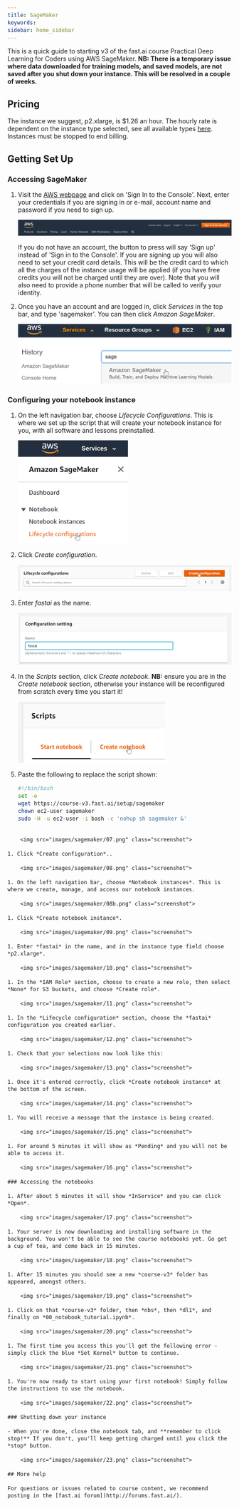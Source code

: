 ```yaml
---
title: SageMaker
keywords: 
sidebar: home_sidebar
---
```


This is a quick guide to starting v3 of the fast.ai course Practical Deep Learning for Coders using AWS SageMaker. **NB: There is a temporary issue where data downloaded for training models, and saved models, are not saved after you shut down your instance. This will be resolved in a couple of weeks.**

## Pricing

The instance we suggest, p2.xlarge, is $1.26 an hour. The hourly rate is dependent on the instance type selected, see all available types [here](https://aws.amazon.com/sagemaker/pricing/).  Instances must be stopped to end billing.

## Getting Set Up

### Accessing SageMaker

1. Visit the [AWS webpage](https://aws.amazon.com/) and click on 'Sign In to the Console'. Next, enter your credentials if you are signing in or e-mail, account name and password if you need to sign up.

    <img src="images/dlami_tutorial/signin.png" class="screenshot">

    If you do not have an account, the button to press will say 'Sign up' instead of 'Sign in to the Console'. If you are signing up you will also need to set your credit card details. This will be the credit card to which all the charges of the instance usage will be applied (if you have free credits you will not be charged until they are over). Note that you will also need to provide a phone number that will be called to verify your identity.

1. Once you have an account and are logged in, click *Services* in the top bar, and type 'sagemaker'. You can then click *Amazon SageMaker*.

    <img src="images/sagemaker/01.png" class="screenshot">

### Configuring your notebook instance

1. On the left navigation bar, choose *Lifecycle Configurations*. This is where we set up the script that will create your notebook instance for you, with all software and lessons preinstalled.

    <img src="images/sagemaker/03.png" class="screenshot">

1. Click *Create configuration*.

    <img src="images/sagemaker/04.png" class="screenshot">

1. Enter *fastai* as the name.

    <img src="images/sagemaker/05.png" class="screenshot">

1. In the *Scripts* section, click *Create notebook*. **NB:** ensure you are in the *Create notebook* section, otherwise your instance will be reconfigured from scratch every time you start it!

    <img src="images/sagemaker/06.png" class="screenshot">

1. Paste the following to replace the script shown:

    ```bash
    #!/bin/bash
    set -e
    wget https://course-v3.fast.ai/setup/sagemaker
    chown ec2-user sagemaker
    sudo -H -u ec2-user -i bash -c 'nohup sh sagemaker &'
```

    <img src="images/sagemaker/07.png" class="screenshot">

1. Click *Create configuration*..

    <img src="images/sagemaker/08.png" class="screenshot">

1. On the left navigation bar, choose *Notebook instances*. This is where we create, manage, and access our notebook instances.

    <img src="images/sagemaker/08b.png" class="screenshot">

1. Click *Create notebook instance*.

    <img src="images/sagemaker/09.png" class="screenshot">

1. Enter *fastai* in the name, and in the instance type field choose *p2.xlarge*.

    <img src="images/sagemaker/10.png" class="screenshot">

1. In the *IAM Role* section, choose to create a new role, then select *None* for S3 buckets, and choose *Create role*.

    <img src="images/sagemaker/11.png" class="screenshot">

1. In the *Lifecycle configuration* section, choose the *fastai* configuration you created earlier.

    <img src="images/sagemaker/12.png" class="screenshot">

1. Check that your selections now look like this:

    <img src="images/sagemaker/13.png" class="screenshot">

1. Once it's entered correctly, click *Create notebook instance* at the bottom of the screen.

    <img src="images/sagemaker/14.png" class="screenshot">

1. You will receive a message that the instance is being created.

    <img src="images/sagemaker/15.png" class="screenshot">

1. For around 5 minutes it will show as *Pending* and you will not be able to access it.

    <img src="images/sagemaker/16.png" class="screenshot">

### Accessing the notebooks

1. After about 5 minutes it will show *InService* and you can click *Open*.

    <img src="images/sagemaker/17.png" class="screenshot">

1. Your server is now downloading and installing software in the background. You won't be able to see the course notebooks yet. Go get a cup of tea, and come back in 15 minutes.

    <img src="images/sagemaker/18.png" class="screenshot">

1. After 15 minutes you should see a new *course-v3* folder has appeared, amongst others.

    <img src="images/sagemaker/19.png" class="screenshot">

1. Click on that *course-v3* folder, then *nbs*, then *dl1*, and finally on *00_notebook_tutorial.ipynb*.

    <img src="images/sagemaker/20.png" class="screenshot">

1. The first time you access this you'll get the following error - simply click the blue *Set Kernel* button to continue.

    <img src="images/sagemaker/21.png" class="screenshot">

1. You're now ready to start using your first notebook! Simply follow the instructions to use the notebook.

    <img src="images/sagemaker/22.png" class="screenshot">

### Shutting down your instance

- When you're done, close the notebook tab, and **remember to click stop!** If you don't, you'll keep getting charged until you click the *stop* button.

    <img src="images/sagemaker/23.png" class="screenshot">

## More help

For questions or issues related to course content, we recommend posting in the [fast.ai forum](http://forums.fast.ai/).

